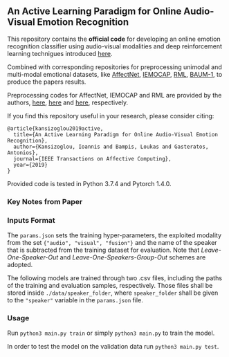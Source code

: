 ## An Active Learning Paradigm for Online Audio-Visual Emotion Recognition

This repository contains the **official code** for developing an online emotion recognition classifier using audio-visual modalities and deep reinforcement learning technigues introduced [here](https://ieeexplore.ieee.org/document/8937495).

Combined with corresponding repositories for preprocessing unimodal and multi-modal emotional datasets, like [AffectNet](http://mohammadmahoor.com/affectnet/), [IEMOCAP](https://sail.usc.edu/iemocap/), [RML](http://shachi.org/resources/4965), [BAUM-1](https://archive.ics.uci.edu/ml/datasets/BAUM-1), to produce the papers results.

Preprocessing codes for AffectNet, IEMOCAP and RML are provided by the authors, [here](https://github.com/IoannisKansizoglou/AffectNet-preprocess), [here](https://github.com/IoannisKansizoglou/Iemocap-preprocess) and [here](https://github.com/IoannisKansizoglou/RML-preprocess), respectively.

If you find this repository useful in your research, please consider citing:

    @article{kansizoglou2019active,
      title={An Active Learning Paradigm for Online Audio-Visual Emotion Recognition},
      author={Kansizoglou, Ioannis and Bampis, Loukas and Gasteratos, Antonios},
      journal={IEEE Transactions on Affective Computing},
      year={2019}
    }

Provided code is tested in Python 3.7.4 and Pytorch 1.4.0.

### Key Notes from Paper



### Inputs Format

The ```params.json``` sets the training hyper-parameters, the exploited modality from the set ```{"audio", "visual", "fusion"}``` and the name of the speaker that is subtracted from the training dataset for evaluation. Note that *Leave-One-Speaker-Out* and *Leave-One-Speakers-Group-Out* schemes are adopted.

The following models are trained through two .csv files, including the paths of the training and evaluation samples, respectively. Those files shall be stored inside ```./data/speaker_folder```, where ```speaker_folder``` shall be given to the ```"speaker"``` variable in the ```params.json``` file.

### Usage

Run ```python3 main.py train``` or simply ```python3 main.py``` to train the model.

In order to test the model on the validation data run ```python3 main.py test```.
